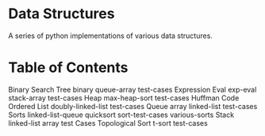 # Data Structures
A series of python implementations of various data structures. 

# Table of Contents
Binary Search Tree
    binary 
    queue-array
    test-cases
Expression Eval
    exp-eval
    stack-array
    test-cases
Heap
    max-heap-sort
    test-cases
Huffman Code
Ordered List
    doubly-linked-list
    test-cases
Queue
    array
    linked-list
    test-cases
Sorts
    linked-list-queue
    quicksort
    sort-test-cases
    various-sorts
Stack
     linked-list
     array
     test Cases
Topological Sort
    t-sort
    test-cases
    

  
    
